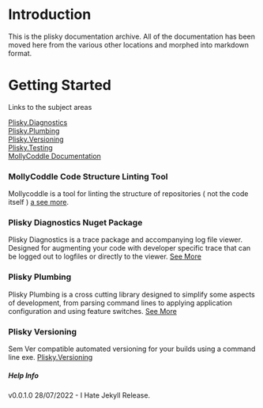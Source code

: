 # Introduction 
This is the plisky documentation archive.  All of the documentation has been moved here from the various other locations and morphed into markdown format.

# Getting Started

Links to the subject areas 

[Plisky.Diagnostics](diags-index.md)    
[Plisky.Plumbing](plumb-index.md)    
[Plisky.Versioning](version-index.md)    
[Plisky.Testing](test-index.md)    
[MollyCoddle Documentation](molly-index.md)    

### MollyCoddle Code Structure Linting Tool

Mollycoddle is a tool for linting the structure of repositories ( not the code itself ) [a see more](mollycoddle/index.md).


### Plisky Diagnostics Nuget Package

Plisky Diagnostics is a trace package and accompanying log file viewer.  Designed for augmenting your code with developer specific trace that can be logged out to logfiles or directly to the viewer.  [See More](diags-index.md)    


### Plisky Plumbing

Plisky Plumbing is a cross cutting library designed to simplify some aspects of development, from parsing command lines to applying application configuration and using feature switches.  [See More](plumb-index.md)      


### Plisky Versioning

Sem Ver compatible automated versioning for your builds using a command line exe.  [Plisky.Versioning](version-index.md)




##### Help Info
v0.0.1.0 28/07/2022 - I Hate Jekyll Release.
